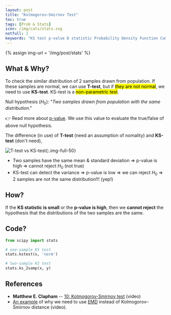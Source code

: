 ```yaml
---
layout: post
title: "Kolmogorov–Smirnov Test"
toc: true
tags: [Prob & Stats]
icon: /img/cats/stats.svg
notfull: 1
keywords: "KS test p-value D statistic Probability Density Function Cumulative distribution function ks-test Kolmogorov Smirnov distribution of 2 two samples the same null hypothesis H0 earth mover's distance"
---
```


{% assign img-url = '/img/post/stats' %}

## What & Why?

To check the similar distribution of 2 samples drawn from population. If these samples are normal, we can use **T-test**, but if <mark>they are not normal</mark>, we need to use **KS-test**. KS-test is a <mark>non-parametric test</mark>.

Null hypothesis ($H_0$): "_Two samples drawn from population with the same distribution_."

👉 Read more about [p-value](/p-value). We use this value to evaluate the true/false of above null hypothesis.

The difference (in use) of **T-test** (need an assumption of nomality) and **KS-test** (don't need),

![T-test vs KS-test]({{img-url}}/t-test-ks-test.png){:.img-full-50}

- Two samples have the same mean & standard deviation ⇒ p-value is high ⇒ cannot reject $H_0$ (not true)
- KS-test can detect the variance ⇒ p-value is low ⇒ we can reject $H_0$ ⇒ 2 samples are not the same distribution!!! (yep!)

## How?

If the **KS statistic is small** or the **p-value is high**, then we **cannot reject** the hypothesis that the distributions of the two samples are the same.

## Code?

~~~ python
from scipy import stats
~~~

<div class="col-2-equal">

~~~ python
# one-sample KS test
stats.kstest(x, 'norm')
~~~

~~~ python
# two-sample KS test
stats.ks_2samp(x, y)
~~~
</div>

## References

- **Matthew E. Clapham** -- [10: Kolmogorov-Smirnov test](https://www.youtube.com/watch?v=ZO2RmSkXK3c) (video)
- [An example](https://www.youtube.com/watch?v=U7xdiGc7IRU) of why we need to use [EMD](/wasserstein-earth-mover-distance) instead of Kolmogorov–Smirnov distance (video).